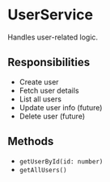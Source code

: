 # UserService

Handles user-related logic.

## Responsibilities
- Create user
- Fetch user details
- List all users
- Update user info (future)
- Delete user (future)

## Methods
- `getUserById(id: number)`
- `getAllUsers()`
